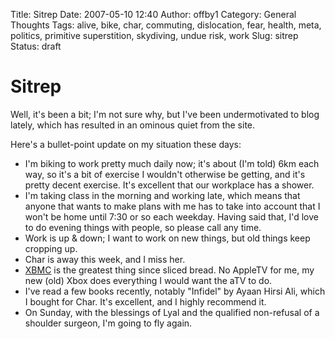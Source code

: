 Title: Sitrep
Date: 2007-05-10 12:40
Author: offby1
Category: General Thoughts
Tags: alive, bike, char, commuting, dislocation, fear, health, meta, politics, primitive superstition, skydiving, undue risk, work
Slug: sitrep
Status: draft

# Sitrep

Well, it's been a bit; I'm not sure why, but I've been undermotivated to
blog lately, which has resulted in an ominous quiet from the site.

Here's a bullet-point update on my situation these days:

- I'm biking to work pretty much daily now; it's about (I'm told) 6km
  each way, so it's a bit of exercise I wouldn't otherwise be getting,
  and it's pretty decent exercise. It's excellent that our workplace has
  a shower.
- I'm taking class in the morning and working late, which means that
  anyone that wants to make plans with me has to take into account that
  I won't be home until 7:30 or so each weekday. Having said that, I'd
  love to do evening things with people, so please call any time.
- Work is up & down; I want to work on new things, but old things
  keep cropping up.
- Char is away this week, and I miss her.
- [XBMC](http://www.xboxmediacenter.com/) is the greatest thing since
  sliced bread. No AppleTV for me, my new (old) Xbox does everything I
  would want the aTV to do.
- I've read a few books recently, notably "Infidel" by Ayaan Hirsi
  Ali, which I bought for Char. It's excellent, and I highly recommend
  it.
- On Sunday, with the blessings of Lyal and the qualified non-refusal
  of a shoulder surgeon, I'm going to fly again.